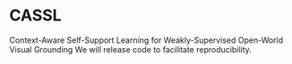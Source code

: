 # CASSL
Context-Aware Self-Support Learning for Weakly-Supervised Open-World Visual Grounding
We will release code to facilitate reproducibility.
